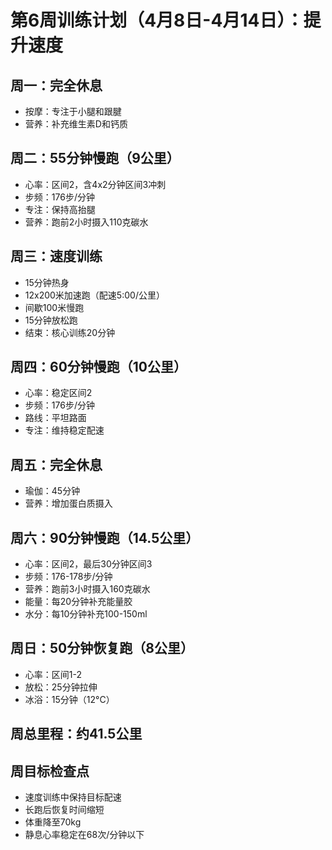 # 第6周训练计划（4月8日-4月14日）：提升速度

## 周一：完全休息
- 按摩：专注于小腿和跟腱
- 营养：补充维生素D和钙质

## 周二：55分钟慢跑（9公里）
- 心率：区间2，含4x2分钟区间3冲刺
- 步频：176步/分钟
- 专注：保持高抬腿
- 营养：跑前2小时摄入110克碳水

## 周三：速度训练
- 15分钟热身
- 12x200米加速跑（配速5:00/公里）
- 间歇100米慢跑
- 15分钟放松跑
- 结束：核心训练20分钟

## 周四：60分钟慢跑（10公里）
- 心率：稳定区间2
- 步频：176步/分钟
- 路线：平坦路面
- 专注：维持稳定配速

## 周五：完全休息
- 瑜伽：45分钟
- 营养：增加蛋白质摄入

## 周六：90分钟慢跑（14.5公里）
- 心率：区间2，最后30分钟区间3
- 步频：176-178步/分钟
- 营养：跑前3小时摄入160克碳水
- 能量：每20分钟补充能量胶
- 水分：每10分钟补充100-150ml

## 周日：50分钟恢复跑（8公里）
- 心率：区间1-2
- 放松：25分钟拉伸
- 冰浴：15分钟（12°C）

## 周总里程：约41.5公里

## 周目标检查点
- 速度训练中保持目标配速
- 长跑后恢复时间缩短
- 体重降至70kg
- 静息心率稳定在68次/分钟以下
